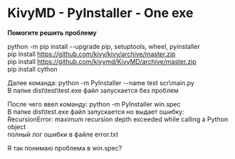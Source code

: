 # KivyMD - PyInstaller - One exe
**Помогите решить проблему**  

python -m pip install --upgrade pip, setuptools, wheel, pyinstaller  
pip install https://github.com/kivy/kivy/archive/master.zip  
pip install https://github.com/kivymd/KivyMD/archive/master.zip  
pip install cython  

Далее команда: python -m PyInstaller --name test scr\main.py  
В папке dist\test\test.exe файл запускается без проблем

После чего ввел команду: python -m PyInstaller win.spec  
В папке dist\test.exe файл  запускается но выдает ошибку:  
RecursionError: maximum recursion depth exceeded while calling a Python object  
полный лог ошибки в файле error.txt

Я так понимаю проблема в win.spec?